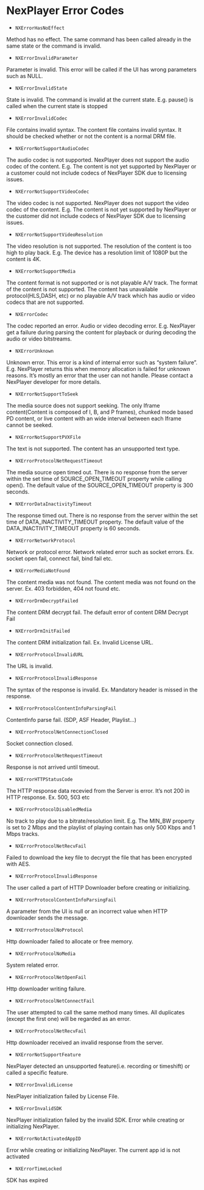 # NexPlayer Error Codes

* `NXErrorHasNoEffect`

Method has no effect. The same command has been called already in the same state or the command is invalid.

* `NXErrorInvalidParameter`

Parameter is invalid. This error will be called if the UI has wrong parameters such as NULL.

* `NXErrorInvalidState`

State is invalid. The command is invalid at the current state. E.g. pause() is called when the current state is stopped

* `NXErrorInvalidCodec`

File contains invalid syntax. The content file contains invalid syntax. It should be checked whether or not the content is a normal DRM file.

* `NXErrorNotSupportAudioCodec`

The audio codec is not supported. NexPlayer does not support the audio codec of the content. E.g. The content is not yet supported by NexPlayer or a customer could not include codecs of NexPlayer SDK due to licensing issues.

* `NXErrorNotSupportVideoCodec`

The video codec is not supported. NexPlayer does not support the video codec of the content. E.g. The content is not yet supported by NexPlayer or the customer did not include codecs of NexPlayer SDK due to licensing issues.

* `NXErrorNotSupportVideoResolution`

The video resolution is not supported. The resolution of the content is too high to play back. E.g. The device has a resolution limit of 1080P but the content is 4K.

* `NXErrorNotSupportMedia`

The content format is not supported or is not playable A/V track. The format of the content is not supported. The content has unavailable protocol(HLS,DASH, etc) or no playable A/V track which has audio or video codecs that are not supported.

* `NXErrorCodec`

The codec reported an error. Audio or video decoding error. E.g. NexPlayer get a failure during parsing the content for playback or during decoding the audio or video bitstreams.

* `NXErrorUnknown`

Unknown error. This error is a kind of internal error such as “system failure”. E.g. NexPlayer returns this when memory allocation is failed for unknown reasons. It’s mostly an error that the user can not handle. Please contact a NexPlayer developer for more details.

* `NXErrorNotSupportToSeek`

The media source does not support seeking. The only Iframe content(Content is composed of I, B, and P frames), chunked mode based PD content, or live content with an wide interval between each Iframe cannot be seeked.

* `NXErrorNotSupportPVXFile`

The text is not supported. The content has an unsupported text type.

* `NXErrorProtocolNetRequestTimeout`

The media source open timed out. There is no response from the server within the set time of SOURCE_OPEN_TIMEOUT property while calling open(). The default value of the SOURCE_OPEN_TIMEOUT property is 300 seconds.

* `NXErrorDataInactivityTimeout`

The response timed out. There is no response from the server within the set time of DATA_INACTIVITY_TIMEOUT property. The default value of the DATA_INACTIVITY_TIMEOUT property is 60 seconds.

* `NXErrorNetworkProtocol`

Network or protocol error. Network related error such as socket errors. Ex. socket open fail, connect fail, bind fail etc.

* `NXErrorMediaNotFound`

The content media was not found. The content media was not found on the server. Ex. 403 forbidden, 404 not found etc.

* `NXErrorDrmDecryptFailed`

The content DRM decrypt fail. The default error of content DRM Decrypt Fail

* `NXErrorDrmInitFailed`

The content DRM initialization fail. Ex. Invalid License URL.

* `NXErrorProtocolInvalidURL`

The URL is invalid.

* `NXErrorProtocolInvalidResponse`

The syntax of the response is invalid. Ex. Mandatory header is missed in the response.

* `NXErrorProtocolContentInfoParsingFail`

ContentInfo parse fail. (SDP, ASF Header, Playlist…)

* `NXErrorProtocolNetConnectionClosed`

Socket connection closed.

* `NXErrorProtocolNetRequestTimeout`

Response is not arrived until timeout.

* `NXErrorHTTPStatusCode`

The HTTP response data recevied from the Server is error. It’s not 200 in HTTP response. Ex. 500, 503 etc

* `NXErrorProtocolDisabledMedia`

No track to play due to a bitrate/resolution limit. E.g. The MIN_BW property is set to 2 Mbps and the playlist of playing contain has only 500 Kbps and 1 Mbps tracks.

* `NXErrorProtocolNetRecvFail`

Failed to download the key file to decrypt the file that has been encrypted with AES.

* `NXErrorProtocolInvalidResponse`

The user called a part of HTTP Downloader before creating or initializing.

* `NXErrorProtocolContentInfoParsingFail`

A parameter from the UI is null or an incorrect value when HTTP downloader sends the message.

* `NXErrorProtocolNoProtocol`

Http downloader failed to allocate or free memory.

* `NXErrorProtocolNoMedia`

System related error.

* `NXErrorProtocolNetOpenFail`

Http downloader writing failure.

* `NXErrorProtocolNetConnectFail`

The user attempted to call the same method many times. All duplicates (except the first one) will be regarded as an error.

* `NXErrorProtocolNetRecvFail`

Http downloader received an invalid response from the server.

* `NXErrorNotSupportFeature`

NexPlayer detected an unsupported feature(i.e. recording or timeshift) or called a specific feature.

* `NXErrorInvalidLicense`

NexPlayer initialization failed by License File.

* `NXErrorInvalidSDK`

NexPlayer initialization failed by the invalid SDK. Error while creating or initializing NexPlayer.

* `NXErrorNotActivatedAppID`

Error while creating or initializing NexPlayer. The current app id is not activated

* `NXErrorTimeLocked`

SDK has expired